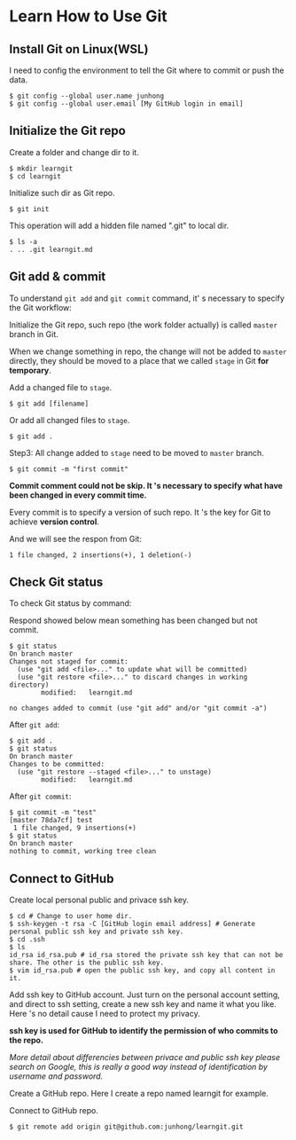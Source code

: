 # Learn How to Use Git

## Install Git on Linux(WSL)

I need to config the environment to tell the Git where to commit or push the data.

```shell
$ git config --global user.name junhong
$ git config --global user.email [My GitHub login in email]
```

## Initialize the Git repo

Create a folder and change dir to it.

```shell
$ mkdir learngit
$ cd learngit
```
Initialize such dir as Git repo.

```shell
$ git init
```
This operation will add a hidden file named ".git" to local dir.

```shell
$ ls -a
. .. .git learngit.md
```

## Git add & commit

To understand `git add` and `git commit` command, it' s necessary to specify the Git workflow:

Initialize the Git repo, such repo (the work folder actually) is called `master` branch in Git.

When we change something in repo, the change will not be added to `master` directly, they should be moved to a place that we called `stage` in Git **for temporary**.

Add a changed file to `stage`.

```shell
$ git add [filename]
```

Or add all changed files to `stage`.

```shell
$ git add .
```

Step3: All change added to `stage` need to be moved to `master` branch.

```shell
$ git commit -m "first commit"
```

**Commit comment could not be skip. It 's necessary to specify what have been changed in every commit time.**

Every commit is to specify a version of such repo. It 's the key for Git to achieve **version control**. 

And we will see the respon from Git:

```shell
1 file changed, 2 insertions(+), 1 deletion(-)
```

## Check Git status

To check Git status by command:

Respond showed below mean something has been changed but not commit.

```shell
$ git status
On branch master
Changes not staged for commit:
  (use "git add <file>..." to update what will be committed)
  (use "git restore <file>..." to discard changes in working directory)
        modified:   learngit.md

no changes added to commit (use "git add" and/or "git commit -a")
```

After `git add`:

```shell
$ git add .
$ git status
On branch master
Changes to be committed:
  (use "git restore --staged <file>..." to unstage)
        modified:   learngit.md
```

After `git commit`:

```shell
$ git commit -m "test"
[master 78da7cf] test
 1 file changed, 9 insertions(+)
$ git status
On branch master
nothing to commit, working tree clean
```

## Connect to GitHub

Create local personal public and privace ssh key.

```shell
$ cd # Change to user home dir.
$ ssh-keygen -t rsa -C [GitHub login email address] # Generate personal public ssh key and private ssh key.
$ cd .ssh
$ ls
id_rsa id_rsa.pub # id_rsa stored the private ssh key that can not be share. The other is the public ssh key.
$ vim id_rsa.pub # open the public ssh key, and copy all content in it.
```

Add ssh key to GitHub account. Just turn on the personal account setting, and direct to ssh setting, create a new ssh key and name it what you like. Here 's no detail cause I need to protect my privacy.

**ssh key is used for GitHub to identify the permission of who commits to the repo.**

*More detail about differencies between privace and public ssh key please search on Google, this is really a good way instead of identification by username and password.*

Create a GitHub repo. Here I create a repo named learngit for example.

Connect to GitHub repo.

```shell
$ git remote add origin git@github.com:junhong/learngit.git
```